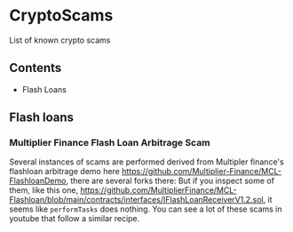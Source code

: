 # CryptoScams
List of known crypto scams

## Contents
- Flash Loans

## Flash loans

### Multiplier Finance Flash Loan Arbitrage Scam
Several instances of scams are performed derived from Multipler finance's flashloan arbitrage demo here https://github.com/Multiplier-Finance/MCL-FlashloanDemo, there are several forks there: But if you inspect some of them, like this one, https://github.com/MultiplierFinance/MCL-Flashloan/blob/main/contracts/interfaces/IFlashLoanReceiverV1.2.sol, it seems like `performTasks` does nothing. 
You can see a lot of these scams in youtube that follow a similar recipe.

